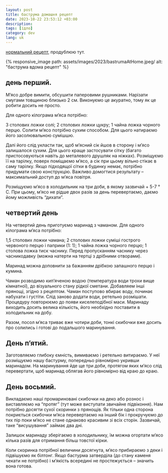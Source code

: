 ```yaml
---
layout: post
title: баструма домашня рецепт
date: 2023-10-22 23:53:12 +03:00
description: 
tags: [їдло]
category: dev
lang: uk
---
```

[нормальний рецепт](https://etnosoft.com.ua/blank/basturma-z-yalovychyny-yak-prygotuvaty-basturmu-v-domashnih-umovah-shvydkyj-retsept/), продублюю тут.

{% responsive_image path: assets/images/2023/bastrumaAtHome.jpeg/ alt: "баструма вдома рецепт" %}

## день перший.
М’ясо добре вимити, обсушити паперовими рушниками. Нарізати смугами товщиною близько 2 см. Виконуємо це акуратно, тому як це робити досить не просто.

Для одного кілограма м’яса потрібно:

3 столових ложки солі;
2 столових ложки цукру;
1 чайна ложка чорного перцю.
Солити м’ясо потрібно сухим способом. Для цього натираємо його засолювальною сумішшю.

Далі його слід укласти так, щоб м’ясний сік йшов в сторону і м’ясо залишалося сухим. Для цього краще застосувати сітку (багато пристосовуються навіть до металевого друшляк на ніжках). Розміщуємо її на тарілку, поверх поміщаємо м’ясо, а сік при цьому вільно стікає в саму тарілку. Якщо підходящої сітки в будинку немає, потрібно придумати свою конструкцію. Важливо домогтися результату – максимальний доступ до м’яса повітря.

Розміщуємо м’ясо в холодильник на три доби, в якому зазвичай + 5-7 ° С. При цьому, м’ясо не рідше двох разів за день перевертаємо, даємо йому  можливість “дихати”.

## четвертий день 
На четвертий день приготуємо маринад з чаманом.
Для одного кілограма м’яса потрібно:

1,5 столових ложки чамана;
2 столових ложки суміші гострого червоного перцю і паприки (1: 1);
1 чайна ложка чорного перцю;
1 столова ложка тиск часнику.
Перед пропусканням часнику через часникодавку (можна натерти на тертці з дрібними отворами).

Маринад можна доповнити за бажанням дрібкою запашного перцю і кумина.

Чаман розводимо кип’яченою водою (температура води трохи вище кімнатної), до візуального стану рідкої сметани. Добавляем інші прянощі, згідно з рецептом. Чаман поступово вбирає воду, починає набухати і густіти. Слід заново додати води, ретельно розмішати. Процедуру повторюємо до появи киселеподібної маси. Маринаду виходить досить велика кількість, його необхідно поставити в холодильник на добу.

Разом, посол м’яса триває вже чотири доби, тонкі скибочки вже досить про солились і готові до подальшого маринування.

## День п’ятий.
Заготовляємо глибоку ємність, вимиваємо і ретельно витираємо. У неї розміщуємо нашу бастурму, попередньо рівномірно укривши маринадом. На маринування йде ще три доби, протягом яких м’ясо слід перевертати, щоб маринад облягав його рівномірно від краю до краю.

## День восьмий.
Викладаємо наші промариновані скибочки на деко або рознос і виставляємо на “протяг” (тут може виступати звичайне підвіконня). Нам потрібно досягти сухої скоринки з прянощів. Як тільки одна сторона покриється скибочки м’яса перевертаємо на інший бік і прокручуємо до тих пір поки м’ясо не стане однаково красивим зі всіх сторін. Зазвичай, таке “висушування” займає два дні.

Залишок маринаду зберігаємо в холодильнику, їм можна огортати м’ясо кілька разів для отримання більш товстої кірки.

Коли скоринка потрібної величини досягнута, м’ясо прибираємо з деки і підвішуємо як білтонг. Якщо бастурма затверділа (до стану каменя чекати не потрібно) і м’якість всередині не простежується – значить вона готова.


